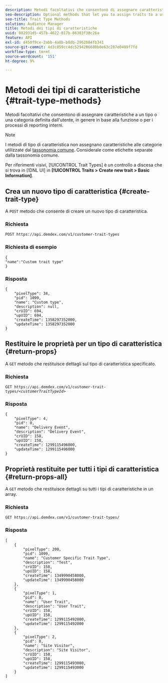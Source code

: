 ```yaml
---
description: Metodi facoltativi che consentono di assegnare caratteristiche a un tipo o una categoria definita dall'utente, in genere in base alla funzione o per i processi di reporting interni.
seo-description: Optional methods that let you to assign traits to a user-defined type or category, usually according to function or for your own internal reporting processes.
seo-title: Trait Type Methods
solution: Audience Manager
title: Metodi dei tipi di caratteristiche
uuid: 082931d5-457b-4622-817b-86303f38c26a
feature: API
exl-id: d450f9ce-2abb-4a8b-b8db-2962b84fb341
source-git-commit: 4d3c859cc4dc5294286680b0e63c287e0409f7fd
workflow-type: tm+mt
source-wordcount: '151'
ht-degree: 9%

---
```


# Metodi dei tipi di caratteristiche {#trait-type-methods}

Metodi facoltativi che consentono di assegnare caratteristiche a un tipo o una categoria definita dall&#39;utente, in genere in base alla funzione o per i processi di reporting interni.

<!-- c_rest_api_trait_types_intro.xml -->

>[!NOTE]
>
>I metodi di tipo di caratteristica non assegnano caratteristiche alle categorie utilizzate dal [tassonomia comune](../../api/rest-api-main/aam-api-taxonomy.md#taxonomic-api-methods). Considerale come etichette separate dalla tassonomia comune.

Per riferimenti visivi, [!UICONTROL Trait Types] è un controllo a discesa che si trova in [!DNL UI] in **[!UICONTROL Traits > Create new trait > Basic Information]**.

## Crea un nuovo tipo di caratteristica {#create-trait-type}

A `POST` metodo che consente di creare un nuovo tipo di caratteristica.

<!-- r_rest_api_create_trait_type.xml -->

### Richiesta

`POST https://api.demdex.com/v1/customer-trait-types`

### Richiesta di esempio

```
{
"name":"Custom trait type"
}
```

### Risposta

```
{
    "pixelType": 34,
    "pid": 1099,
    "name": "Custom type",
    "description": null,
    "crUID": 694,
    "upUID": 694,
    "createTime": 1358297352000,
    "updateTime": 1358297352000
}
```

## Restituire le proprietà per un tipo di caratteristica {#return-props}

A `GET` metodo che restituisce dettagli sul tipo di caratteristica specificato.

<!-- r_rest_api_get_trait_type.xml -->

### Richiesta

`GET https://api.demdex.com/v1/customer-trait-types/`*`<customerTraitTypeId>`*

### Risposta

```
{
    "pixelType": 4,
    "pid": 0,
    "name": "Delivery Event",
    "description": "Delivery Event",
    "crUID": 158,
    "upUID": 158,
    "createTime": 1299115496000,
    "updateTime": 1299115496000
}
```

## Proprietà restituite per tutti i tipi di caratteristica {#return-props-all}

A `GET` metodo che restituisce dettagli su tutti i tipi di caratteristiche in un array.

<!-- r_rest_api_get_trait_types.xml -->

### Richiesta

`GET https://api.demdex.com/v1/customer-trait-types/`

### Risposta

```
[
    {
        "pixelType": 200,
        "pid": 1099,
        "name": "Customer Specific Trait Type",
        "description": "Test",
        "crUID": 158,
        "upUID": 158,
        "createTime": 1349990458000,
        "updateTime": 1349990458000
    },
    {
        "pixelType": 1,
        "pid": 0,
        "name": "User Trait",
        "description": "User Trait",
        "crUID": 158,
        "upUID": 158,
        "createTime": 1299115492000,
        "updateTime": 1299115492000
    },
    {
        "pixelType": 2,
        "pid": 0,
        "name": "Site Visitor",
        "description": "Site Visitor",
        "crUID": 158,
        "upUID": 158,
        "createTime": 1299115493000,
        "updateTime": 1299115493000
    }
]
```
